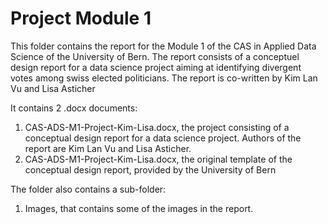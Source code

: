 # Project Module 1 

This folder contains the report for the Module 1 of the CAS in Applied Data Science of the University of Bern. The report consists of a conceptuel design report for a data science project aiming at identifying divergent votes among swiss elected politicians. The report is co-written by Kim Lan Vu and Lisa Asticher

It contains 2 .docx documents: 
1. CAS-ADS-M1-Project-Kim-Lisa.docx, the project consisting of a conceptual design report for a data science project. Authors of the report are Kim Lan Vu and Lisa Asticher. 
2. CAS-ADS-M1-Project-Kim-Lisa.docx, the original template of the conceptual design report, provided by the University of Bern 

The folder also contains a sub-folder: 
1. Images, that contains some of the images in the report. 

